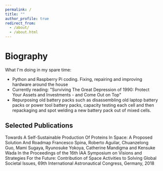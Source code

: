 ```yaml
---
permalink: /
title: ""
author_profile: true
redirect_from: 
  - /about/
  - /about.html
---
```

<script src="https://unpkg.com/typed.js@2.1.0/dist/typed.umd.js"></script>

  <!-- Element to contain animated typing -->
  <span id="element"></span>

  <!-- Load library from the CDN -->
  <script src="https://unpkg.com/typed.js@2.1.0/dist/typed.umd.js"></script>

  <!-- Setup and start animation! -->
  <script>
    var typed = new Typed('#element', {
      strings: ['', '<strong>Please check out my Projects and Publications (Academic and Legal) above </strong>'],
      typeSpeed: 80, loop: true, loopCount: Infinity
    });
  </script>


Biography
======
What I'm doing in my spare time: <br>
- Python and Raspberry Pi coding. Fixing, repairing and improving hardware around the house
- Currently reading: "Surviving The Great Depression of 1990: Protect Your Assets and Investments - and Come Out on Top"
- Repurposing old battery packs such as disassembling old laptop battery packs or power tool battery packs, capacity testing each cell and then repackaging and spot welding a new battery pack out of mixed cells.

Selected Publications
------
Towards A Self-Sustainable Production Of Proteins In Space: A Proposed Solution And Roadmap 
Francesco Spina, Roberto Aguilar, Chuanzelong Guo, Mami Sugaya, Ryunosuke Yokoya, Catherine Mandigma and Kensuke Wada
In the Proceedings of the 16th IAA Symposium on Visions and Strategies For the Future: Contribution of Space Activities to Solving Global Societal Issues, 69th International Astronautical Congress, Germany, 2018

